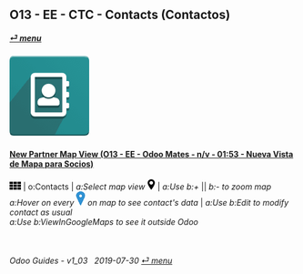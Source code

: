 ## O13 - EE - CTC - Contacts (Contactos)
#### [_&#x23CE; menu_](/o13/ee/o13-ee-guides_menu.md)  
### ![ctc](/doc/img/contacts.png)

#### [New Partner Map View (O13 - EE - Odoo Mates - n/v - 01:53 - Nueva Vista de Mapa para Socios)](https://youtube.com/embed/1y3uHWG7nDQ?autoplay=1&start=0&end=54s&rel=0)  
![apps](/doc/img/apps.png) | o:Contacts | _a:Select map view_ ![view_map](/doc/img/view_map.png) | _a:Use b:+_ || _b:- to zoom map_  
_a:Hover on every ![map_location](/doc/img/map_location.png) on map to see contact's data_ | _a:Use b:Edit to modify contact as usual_  
_a:Use b:ViewInGoogleMaps to see it outside Odoo_  


<br>
	
###### Odoo Guides - v1_03 &nbsp; 2019-07-30  [_&#x23CE; menu_](/o13/ee/o13-ee-calendar_guides_menu.md)  
